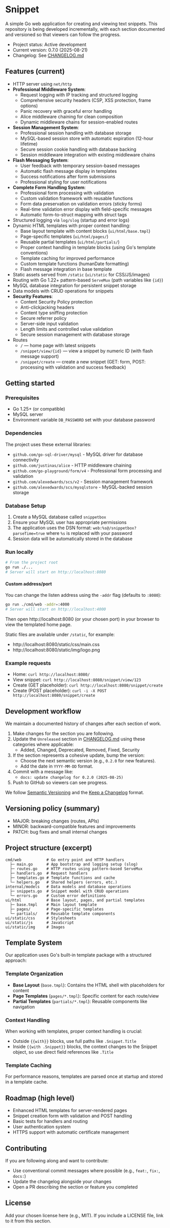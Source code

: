 # Snippet

A simple Go web application for creating and viewing text snippets. This repository is being developed incrementally,
with each section documented and versioned so that viewers can follow the progress.

- Project status: Active development
- Current version: 0.7.0 (2025-08-21)
- Changelog: See [CHANGELOG.md](./CHANGELOG.md)

## Features (current)

- HTTP server using `net/http`
- **Professional Middleware System**:
    - Request logging with IP tracking and structured logging
    - Comprehensive security headers (CSP, XSS protection, frame options)
    - Panic recovery with graceful error handling
    - Alice middleware chaining for clean composition
    - Dynamic middleware chains for session-enabled routes
- **Session Management System**:
    - Professional session handling with database storage
    - MySQL-based session store with automatic expiration (12-hour lifetime)
    - Secure session cookie handling with database backing
    - Session middleware integration with existing middleware chains
- **Flash Messaging System**:
    - User feedback with temporary session-based messages
    - Automatic flash message display in templates
    - Success notifications after form submissions
    - Professional styling for user notifications
- **Complete Form Handling System**:
    - Professional form processing with validation
    - Custom validation framework with reusable functions
    - Form data preservation on validation errors (sticky forms)
    - Real-time validation error display with field-specific messages
    - Automatic form-to-struct mapping with struct tags
- Structured logging via `log/slog` (startup and error logs)
- Dynamic HTML templates with proper context handling:
    - Base layout template with content blocks (`ui/html/base.tmpl`)
    - Page-specific templates (`ui/html/pages/`)
    - Reusable partial templates (`ui/html/partials/`)
    - Proper context handling in template blocks (using Go's template conventions)
    - Template caching for improved performance
    - Custom template functions (humanDate formatting)
    - Flash message integration in base template
- Static assets served from `/static` (`ui/static` for CSS/JS/images)
- Routing with Go 1.22+ pattern-based `ServeMux` (path variables like `{id}`)
- MySQL database integration for persistent snippet storage
- Data models with CRUD operations for snippets
- **Security Features**:
    - Content Security Policy protection
    - Anti-clickjacking headers
    - Content type sniffing protection
    - Secure referrer policy
    - Server-side input validation
    - Length limits and controlled value validation
    - Secure session management with database storage
- Routes
    - `/` — home page with latest snippets
    - `/snippet/view/{id}` — view a snippet by numeric ID (with flash message support)
    - `/snippet/create` — create a new snippet (GET: form, POST: processing with validation and success feedback)

## Getting started

### Prerequisites

- Go 1.25+ (or compatible)
- MySQL server
- Environment variable `DB_PASSWORD` set with your database password

### Dependencies

The project uses these external libraries:

- `github.com/go-sql-driver/mysql` - MySQL driver for database connectivity
- `github.com/justinas/alice` - HTTP middleware chaining
- `github.com/go-playground/form/v4` - Professional form processing and validation
- `github.com/alexedwards/scs/v2` - Session management framework
- `github.com/alexedwards/scs/mysqlstore` - MySQL-backed session storage

### Database Setup

1. Create a MySQL database called `snippetbox`
2. Ensure your MySQL user has appropriate permissions
3. The application uses the DSN format: `web:%s@/snippetbox?parseTime=true` where `%s` is replaced with your password
4. Session data will be automatically stored in the database

### Run locally

```bash
# From the project root
go run ./...
# Server will start on http://localhost:8080
```

#### Custom address/port

You can change the listen address using the `-addr` flag (defaults to `:8080`):

```bash
go run ./cmd/web -addr=:4000
# Server will start on http://localhost:4000
```

Then open http://localhost:8080 (or your chosen port) in your browser to view the templated home page.

Static files are available under `/static`, for example:

- http://localhost:8080/static/css/main.css
- http://localhost:8080/static/img/logo.png

### Example requests

- Home: `curl http://localhost:8080/`
- View snippet: `curl http://localhost:8080/snippet/view/123`
- Create (GET placeholder): `curl http://localhost:8080/snippet/create`
- Create (POST placeholder): `curl -i -X POST http://localhost:8080/snippet/create`

## Development workflow

We maintain a documented history of changes after each section of work.

1. Make changes for the section you are following.
2. Update the `Unreleased` section in [CHANGELOG.md](./CHANGELOG.md) using these categories where applicable:
    - Added, Changed, Deprecated, Removed, Fixed, Security
3. If the section represents a cohesive update, bump the version:
    - Choose the next semantic version (e.g., `0.2.0` for new features).
    - Add the date in `YYYY-MM-DD` format.
4. Commit with a message like:
    - `docs: update changelog for 0.2.0 (2025-08-25)`
5. Push to GitHub so viewers can see progress.

We follow [Semantic Versioning](https://semver.org/) and the [Keep a Changelog](https://keepachangelog.com/) format.

## Versioning policy (summary)

- MAJOR: breaking changes (routes, APIs)
- MINOR: backward-compatible features and improvements
- PATCH: bug fixes and small internal changes

## Project structure (excerpt)

```
cmd/web           # Go entry point and HTTP handlers
  ├─ main.go      # App bootstrap and logging setup (slog)
  ├─ routes.go    # HTTP routes using pattern-based ServeMux
  ├─ handlers.go  # Request handlers
  ├─ templates.go # Template functions and cache
  └─ helpers.go   # Shared helpers (errors, etc.)
internal/models   # Data models and database operations
  ├─ snippets.go  # Snippet model with CRUD operations
  └─ errors.go    # Custom error definitions
ui/html           # Base layout, pages, and partial templates
  ├─ base.tmpl    # Main layout template
  ├─ pages/       # Page-specific templates
  └─ partials/    # Reusable template components
ui/static/css     # Stylesheets
ui/static/js      # JavaScript
ui/static/img     # Images
```

## Template System

Our application uses Go's built-in template package with a structured approach:

### Template Organization

- **Base Layout** (`base.tmpl`): Contains the HTML shell with placeholders for content
- **Page Templates** (`pages/*.tmpl`): Specific content for each route/view
- **Partial Templates** (`partials/*.tmpl`): Reusable components like navigation

### Context Handling

When working with templates, proper context handling is crucial:

- Outside `{{with}}` blocks, use full paths like `.Snippet.Title`
- Inside `{{with .Snippet}}` blocks, the context changes to the Snippet object, so use direct field references like
  `.Title`

### Template Caching

For performance reasons, templates are parsed once at startup and stored in a template cache.

## Roadmap (high level)

- Enhanced HTML templates for server-rendered pages
- Snippet creation form with validation and POST handling
- Basic tests for handlers and routing
- User authentication system
- HTTPS support with automatic certificate management

## Contributing

If you are following along and want to contribute:

- Use conventional commit messages where possible (e.g., `feat:`, `fix:`, `docs:`)
- Update the changelog alongside your changes
- Open a PR describing the section or feature you completed

## License

Add your chosen license here (e.g., MIT). If you include a LICENSE file, link to it from this section.

